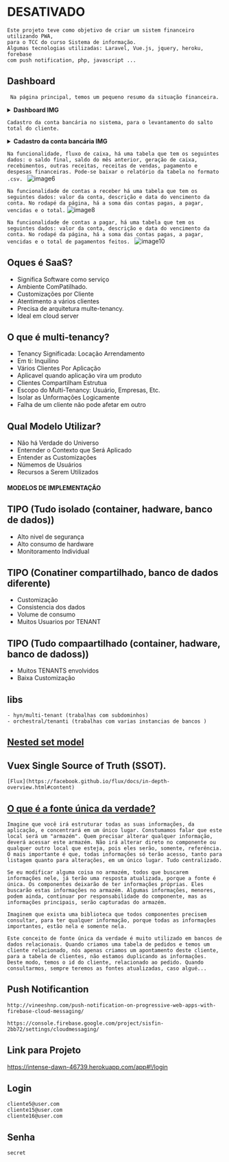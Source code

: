 # DESATIVADO 
```
Este projeto teve como objetivo de criar um sistem financeiro utilizando PWA,
para o TCC do curso Sistema de informação.
Algumas tecnologias utilizadas: Laravel, Vue.js, jquery, heroku, forebase
com push notification, php, javascript ...
```

## Dashboard
``` Na página principal, temos um pequeno resumo da situação financeira.```

<details><summary><b>Dashboard  IMG</b></summary>
<p>

![image4](https://user-images.githubusercontent.com/19413241/157049090-722c0033-fdb2-4d26-b532-bcd4d9b600ed.png)
 
</p></details>

``` Cadastro da conta bancária no sistema, para o levantamento do salto total do cliente. ```
<details><summary><b>Cadastro da conta bancária  IMG</b></summary>
<p>
 
![image7](https://user-images.githubusercontent.com/19413241/157230843-1787402e-3814-47f7-9ce9-397ade27267b.png)
 
</p></details>

``` Na funcionalidade, fluxo de caixa, há uma tabela que tem os seguintes dados: o saldo final, saldo do mês anterior, geração de caixa, recebimentos, outras receitas, receitas de vendas, pagamento e despesas financeiras. Pode-se baixar o relatório da tabela no formato .csv.  ```
![image6](https://user-images.githubusercontent.com/19413241/157492849-b3659e99-ee60-4105-8fbc-edc82280cc2d.png)

```Na funcionalidade de contas a receber há uma tabela que tem os seguintes dados: valor da conta, descrição e data do vencimento da conta. No rodapé da página, há a soma das contas pagas, a pagar, vencidas e o total.```
![image8](https://user-images.githubusercontent.com/19413241/158430797-7e471e31-3e90-4a94-92ea-1fa8121a0469.png)


```Na funcionalidade de contas a pagar, há uma tabela que tem os seguintes dados: valor da conta, descrição e data do vencimento da conta. No rodapé da página, há a soma das contas pagas, a pagar, vencidas e o total de pagamentos feitos. ```
![image10](https://user-images.githubusercontent.com/19413241/157668935-2e97f25d-c5ab-47bc-8ec9-700c955ef1a1.png)

## Oques é SaaS?
- Significa Software como serviço
- Ambiente ComPatilhado.
- Customizações por Cliente
- Atentimento a vários clientes
- Precisa de arquitetura multe-tenancy.
- Ideal em cloud server

## O que é multi-tenancy?
- Tenancy Significada: Locação Arrendamento
- Em ti: Inquilino
- Vários Clientes Por Aplicação
- Aplicavel quando aplicação vira um produto
- Clientes Compartilham Estrutua
- Escopo do Multi-Tenancy: Usuário, Empresas, Etc.
- Isolar as Unformações Logicamente
- Falha de um cliente não pode afetar em outro

## Qual Modelo Utilizar?
- Não há Verdade do Universo
- Enternder o Contexto que Será Aplicado
- Entender as Customizações
- Númemos de Usuários
- Recursos a Serem Utilizados

#### MODELOS DE IMPLEMENTAÇÃO

## TIPO (Tudo isolado (container, hadware, banco de dados))
- Alto nivel de segurança
- Alto consumo de hardware
- Monitoramento Individual

## TIPO (Conatiner compartilhado, banco de dados diferente)
- Customização
- Consistencia dos dados
- Volume de consumo
- Muitos Usuarios por TENANT

## TIPO (Tudo compaartilhado (container, hadware, banco de dadoss))
- Muitos TENANTS envolvidos
- Baixa Customização 


## libs 
```
- hyn/multi-tenant (trabalhas com subdominhos)
- orchestral/tenanti (trabalhas com varias instancias de bancos )
```
## [Nested set model](https://en.wikipedia.org/wiki/Nested_set_model)

## Vuex  Single Source of Truth (SSOT). 
```
[Flux](https://facebook.github.io/flux/docs/in-depth-overview.html#content) 
```
## [O que é a fonte única da verdade?](https://www.schoolofnet.com/curso-vue-20-com-vuex/2280)
```
Imagine que você irá estruturar todas as suas informações, da aplicação, e concentrará em um único lugar. Constumamos falar que este local será um "armazém". Quem precisar alterar qualquer informação, deverá acessar este armazém. Não irá alterar direto no componente ou qualquer outro local que esteja, pois eles serão, somente, referência. O mais importante é que, todas informações só terão acesso, tanto para listagem quanto para alterações, em um único lugar. Tudo centralizado.

Se eu modificar alguma coisa no armazém, todos que buscarem informações nele, já terão uma resposta atualizada, porque a fonte é única. Os componentes deixarão de ter informações próprias. Eles buscarão estas informações no armazém. Algumas informações, menores, podem ainda, continuar por responsabilidade do componente, mas as informações principais, serão capturadas do armazém.

Imaginem que exista uma biblioteca que todos componentes precisem consultar, para ter qualquer informação, porque todas as informações importantes, estão nela e somente nela.

Este conceito de fonte única da verdade é muito utilizado em bancos de dados relacionais. Quando criamos uma tabela de pedidos e temos um cliente relacionado, nós apenas criamos um apontamento deste cliente, para a tabela de clientes, não estamos duplicando as informações. Deste modo, temos o id do cliente, relacionado ao pedido. Quando consultarmos, sempre teremos as fontes atualizadas, caso algué...

```

 ## Push Notificantion
 ```
 http://vineeshnp.com/push-notification-on-progressive-web-apps-with-firebase-cloud-messaging/
 
 https://console.firebase.google.com/project/sisfin-2bb72/settings/cloudmessaging/
 ```

## Link para Projeto
https://intense-dawn-46739.herokuapp.com/app#!/login

 ## Login
  ```
 cliente5@user.com
 cliente15@user.com
 cliente16@user.com
  ```
## Senha 
  ```
 secret
 ```
